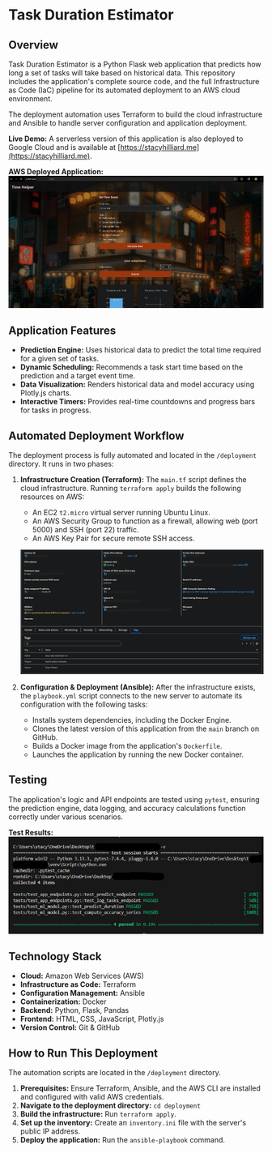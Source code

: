 # Task Duration Estimator

## Overview

Task Duration Estimator is a Python Flask web application that predicts how long a set of tasks will take based on historical data. This repository includes the application's complete source code, and the full Infrastructure as Code (IaC) pipeline for its automated deployment to an AWS cloud environment.

The deployment automation uses Terraform to build the cloud infrastructure and Ansible to handle server configuration and application deployment.

**Live Demo:** A serverless version of this application is also deployed to Google Cloud and is available at [https://stacyhilliard.me](https://stacyhilliard.me).

**AWS Deployed Application:**
[![Task Duration Estimator running on AWS](images/final_application.png)](images/final_application.png)

## Application Features

* **Prediction Engine:** Uses historical data to predict the total time required for a given set of tasks.
* **Dynamic Scheduling:** Recommends a task start time based on the prediction and a target event time.
* **Data Visualization:** Renders historical data and model accuracy using Plotly.js charts.
* **Interactive Timers:** Provides real-time countdowns and progress bars for tasks in progress.

## Automated Deployment Workflow

The deployment process is fully automated and located in the `/deployment` directory. It runs in two phases:

1.  **Infrastructure Creation (Terraform):**
    The `main.tf` script defines the cloud infrastructure. Running `terraform apply` builds the following resources on AWS:
    * An EC2 `t2.micro` virtual server running Ubuntu Linux.
    * An AWS Security Group to function as a firewall, allowing web (port 5000) and SSH (port 22) traffic.
    * An AWS Key Pair for secure remote SSH access.

    ![EC2 Instance running in the AWS Console with custom tags](images/aws-console.png)

2.  **Configuration & Deployment (Ansible):**
    After the infrastructure exists, the `playbook.yml` script connects to the new server to automate its configuration with the following tasks:
    * Installs system dependencies, including the Docker Engine.
    * Clones the latest version of this application from the `main` branch on GitHub.
    * Builds a Docker image from the application's `Dockerfile`.
    * Launches the application by running the new Docker container.

## Testing

The application's logic and API endpoints are tested using `pytest`, ensuring the prediction engine, data logging, and accuracy calculations function correctly under various scenarios.

**Test Results:**
[![Pytest Results](screenshots/test_results.png)](screenshots/test_results.png)

## Technology Stack

* **Cloud:** Amazon Web Services (AWS)
* **Infrastructure as Code:** Terraform
* **Configuration Management:** Ansible
* **Containerization:** Docker
* **Backend:** Python, Flask, Pandas
* **Frontend:** HTML, CSS, JavaScript, Plotly.js
* **Version Control:** Git & GitHub

## How to Run This Deployment

The automation scripts are located in the `/deployment` directory.

1.  **Prerequisites:** Ensure Terraform, Ansible, and the AWS CLI are installed and configured with valid AWS credentials.
2.  **Navigate to the deployment directory:** `cd deployment`
3.  **Build the infrastructure:** Run `terraform apply`.
4.  **Set up the inventory:** Create an `inventory.ini` file with the server's public IP address.
5.  **Deploy the application:** Run the `ansible-playbook` command.

